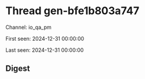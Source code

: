 # Thread gen-bfe1b803a747
Channel: io_qa_pm

First seen: 2024-12-31 00:00:00

Last seen: 2024-12-31 00:00:00

## Digest


